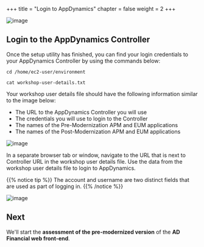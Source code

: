+++
title = "Login to AppDynamics"
chapter = false
weight = 2
+++

![image](/images/mobilize/ad_team_architect.png)


## Login to the AppDynamics Controller

Once the setup utility has finished, you can find your login credentials to your AppDynamics Controller by using the commands below:

```
cd /home/ec2-user/environment

cat workshop-user-details.txt
```

Your workshop user details file should have the following information similar to the image below:

- The URL to the AppDynamics Controller you will use
- The credentials you will use to login to the Controller
- The names of the Pre-Modernization APM and EUM applications
- The names of the Post-Modernization APM and EUM applications

![image](/images/mobilize/user_details.png)

In a separate browser tab or window, navigate to the URL that is next to Controller URL in the workshop user details file. Use the data from the workshop user details file to login to AppDynamics.

{{% notice tip %}}
The account and username are two distinct fields that are used as part of logging in.
{{% /notice %}}

![image](/images/mobilize/appd_login.png)


## Next <i class='fas fa-cog fa-spin'></i>

 We'll start the **assessment of the pre-modernized version** of the **AD Financial web front-end**.


<!---
{{% notice warning %}}
The Cloud9 workspace should be built by an IAM user with Administrator privileges,
not the root account user. Please ensure you are logged in as an IAM user, not the root
account user.
{{% /notice %}}
-->

<!---
{{% notice info %}}
This workshop was designed to run in the **Oregon (us-west-2)** region. **Please don't
run in any other region.** Future versions of this workshop will expand region availability,
and this message will be removed.
{{% /notice %}}
-->

<!---
{{% notice tip %}}
Ad blockers, javascript disablers, and tracking blockers should be disabled for
the cloud9 domain, or connecting to the workspace might be impacted.
Cloud9 requires third-party-cookies. You can whitelist the [specific domains]( https://docs.aws.amazon.com/cloud9/latest/user-guide/troubleshooting.html#troubleshooting-env-loading).
{{% /notice %}}
-->



